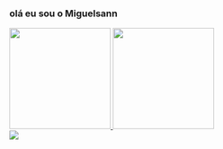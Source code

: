 ### olá eu sou o Miguelsann

<div>
  <a href="https://github.com/Miguelsann">
  <img height="180em" src="https://github-readme-stats.vercel.app/api?username=Miguelsann&show_icons=true&theme=dracula&include_all_commits=true&count_private=true"/>
  <img height="180em" src="https://github-readme-stats.vercel.app/api/top-langs/?username=Miguelsann&layout=compact&langs_count=7&theme=dracula"/>
</div>

<div>
<a href="https://discord.gg/pDbY76q8Qf" target="_blank"><img src="https://img.shields.io/badge/Discord-3288DA?style=for-the-badge&logo=discord&logoColor=white" target="_blank"></a> 
